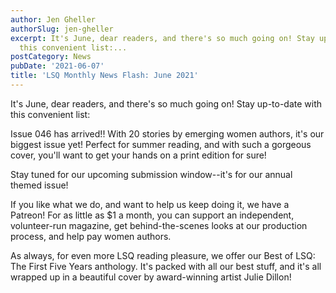 ```yaml
---
author: Jen Gheller
authorSlug: jen-gheller
excerpt: It's June, dear readers, and there's so much going on! Stay up-to-date with
  this convenient list:...
postCategory: News
pubDate: '2021-06-07'
title: 'LSQ Monthly News Flash: June 2021'
---
```

It's June, dear readers, and there's so much going on! Stay up-to-date with this convenient list:

Issue 046 has arrived!! With 20 stories by emerging women authors, it's our biggest issue yet! Perfect for summer reading, and with such a gorgeous cover, you'll want to get your hands on a print edition for sure!

Stay tuned for our upcoming submission window--it's for our annual themed issue!

If you like what we do, and want to help us keep doing it, we have a Patreon! For as little as $1 a month, you can support an independent, volunteer-run magazine, get behind-the-scenes looks at our production process, and help pay women authors.

As always, for even more LSQ reading pleasure, we offer our Best of LSQ: The First Five Years anthology. It's packed with all our best stuff, and it's all wrapped up in a beautiful cover by award-winning artist Julie Dillon!
